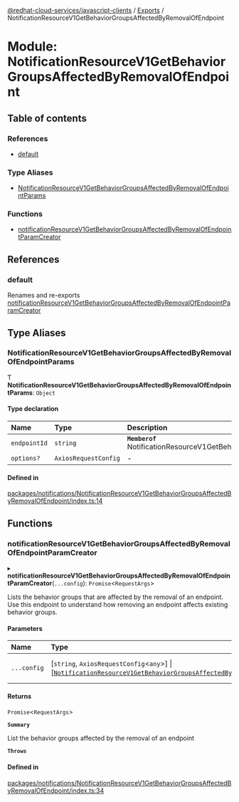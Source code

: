 [@redhat-cloud-services/javascript-clients](../README.md) / [Exports](../modules.md) / NotificationResourceV1GetBehaviorGroupsAffectedByRemovalOfEndpoint

# Module: NotificationResourceV1GetBehaviorGroupsAffectedByRemovalOfEndpoint

## Table of contents

### References

- [default](NotificationResourceV1GetBehaviorGroupsAffectedByRemovalOfEndpoint.md#default)

### Type Aliases

- [NotificationResourceV1GetBehaviorGroupsAffectedByRemovalOfEndpointParams](NotificationResourceV1GetBehaviorGroupsAffectedByRemovalOfEndpoint.md#notificationresourcev1getbehaviorgroupsaffectedbyremovalofendpointparams)

### Functions

- [notificationResourceV1GetBehaviorGroupsAffectedByRemovalOfEndpointParamCreator](NotificationResourceV1GetBehaviorGroupsAffectedByRemovalOfEndpoint.md#notificationresourcev1getbehaviorgroupsaffectedbyremovalofendpointparamcreator)

## References

### default

Renames and re-exports [notificationResourceV1GetBehaviorGroupsAffectedByRemovalOfEndpointParamCreator](NotificationResourceV1GetBehaviorGroupsAffectedByRemovalOfEndpoint.md#notificationresourcev1getbehaviorgroupsaffectedbyremovalofendpointparamcreator)

## Type Aliases

### NotificationResourceV1GetBehaviorGroupsAffectedByRemovalOfEndpointParams

Ƭ **NotificationResourceV1GetBehaviorGroupsAffectedByRemovalOfEndpointParams**: `Object`

#### Type declaration

| Name | Type | Description |
| :------ | :------ | :------ |
| `endpointId` | `string` | **`Memberof`** NotificationResourceV1GetBehaviorGroupsAffectedByRemovalOfEndpointApi |
| `options?` | `AxiosRequestConfig` | - |

#### Defined in

[packages/notifications/NotificationResourceV1GetBehaviorGroupsAffectedByRemovalOfEndpoint/index.ts:14](https://github.com/RedHatInsights/javascript-clients/blob/main/packages/notifications/NotificationResourceV1GetBehaviorGroupsAffectedByRemovalOfEndpoint/index.ts#L14)

## Functions

### notificationResourceV1GetBehaviorGroupsAffectedByRemovalOfEndpointParamCreator

▸ **notificationResourceV1GetBehaviorGroupsAffectedByRemovalOfEndpointParamCreator**(`...config`): `Promise`\<`RequestArgs`\>

Lists the behavior groups that are affected by the removal of an endpoint. Use this endpoint to understand how removing an endpoint affects existing behavior groups.

#### Parameters

| Name | Type | Description |
| :------ | :------ | :------ |
| `...config` | [`string`, `AxiosRequestConfig`\<`any`\>] \| [[`NotificationResourceV1GetBehaviorGroupsAffectedByRemovalOfEndpointParams`](NotificationResourceV1GetBehaviorGroupsAffectedByRemovalOfEndpoint.md#notificationresourcev1getbehaviorgroupsaffectedbyremovalofendpointparams)] | with all available params. |

#### Returns

`Promise`\<`RequestArgs`\>

**`Summary`**

List the behavior groups affected by the removal of an endpoint

**`Throws`**

#### Defined in

[packages/notifications/NotificationResourceV1GetBehaviorGroupsAffectedByRemovalOfEndpoint/index.ts:34](https://github.com/RedHatInsights/javascript-clients/blob/main/packages/notifications/NotificationResourceV1GetBehaviorGroupsAffectedByRemovalOfEndpoint/index.ts#L34)
